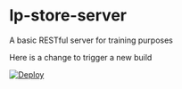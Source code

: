 # lp-store-server
A basic RESTful server for training purposes

Here is a change to trigger a new build

[![Deploy](https://www.herokucdn.com/deploy/button.svg)](https://heroku.com/deploy)

